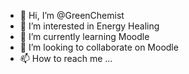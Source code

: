 - 👋 Hi, I’m @GreenChemist
- 👀 I’m interested in Energy Healing
- 🌱 I’m currently learning Moodle
- 💞️ I’m looking to collaborate on Moodle
- 📫 How to reach me ...

<!---
GreenChemist/GreenChemist is a ✨ special ✨ repository because its `README.md` (this file) appears on your GitHub profile.
You can click the Preview link to take a look at your changes.
--->
